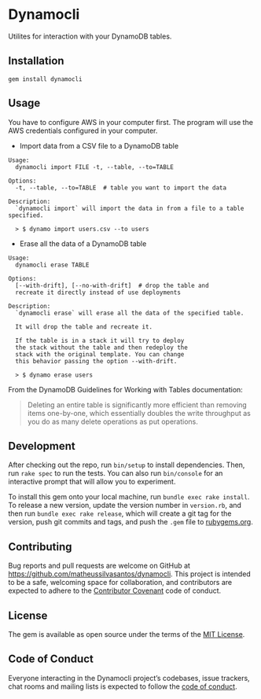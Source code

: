 # Dynamocli

Utilites for interaction with your DynamoDB tables.

## Installation

```
gem install dynamocli
```

## Usage


You have to configure AWS in your computer first. The program will use the AWS credentials configured in your computer.

- Import data from a CSV file to a DynamoDB table

```
Usage:
  dynamocli import FILE -t, --table, --to=TABLE

Options:
  -t, --table, --to=TABLE  # table you want to import the data

Description:
  `dynamocli import` will import the data in from a file to a table specified.

  > $ dynamo import users.csv --to users

```

- Erase all the data of a DynamoDB table

```
Usage:
  dynamocli erase TABLE

Options:
  [--with-drift], [--no-with-drift]  # drop the table and
  recreate it directly instead of use deployments

Description:
  `dynamocli erase` will erase all the data of the specified table.

  It will drop the table and recreate it.

  If the table is in a stack it will try to deploy
  the stack without the table and then redeploy the
  stack with the original template. You can change
  this behavior passing the option --with-drift.

  > $ dynamo erase users
```

From the DynamoDB Guidelines for Working with Tables documentation:

> Deleting an entire table is significantly more efficient than removing items one-by-one, which essentially doubles the write throughput as you do as many delete operations as put operations.

## Development

After checking out the repo, run `bin/setup` to install dependencies. Then, run `rake spec` to run the tests. You can also run `bin/console` for an interactive prompt that will allow you to experiment.

To install this gem onto your local machine, run `bundle exec rake install`. To release a new version, update the version number in `version.rb`, and then run `bundle exec rake release`, which will create a git tag for the version, push git commits and tags, and push the `.gem` file to [rubygems.org](https://rubygems.org).

## Contributing

Bug reports and pull requests are welcome on GitHub at https://github.com/matheussilvasantos/dynamocli. This project is intended to be a safe, welcoming space for collaboration, and contributors are expected to adhere to the [Contributor Covenant](http://contributor-covenant.org) code of conduct.

## License

The gem is available as open source under the terms of the [MIT License](https://opensource.org/licenses/MIT).

## Code of Conduct

Everyone interacting in the Dynamocli project’s codebases, issue trackers, chat rooms and mailing lists is expected to follow the [code of conduct](https://github.com/matheussilvasantos/dynamocli/blob/master/CODE_OF_CONDUCT.md).
